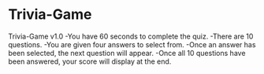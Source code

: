 # Trivia-Game
Trivia-Game v1.0
-You have 60 seconds to complete the quiz.
-There are 10 questions.
-You are given four answers to select from.
-Once an answer has been selected, the next question will appear.
-Once all 10 questions have been answered, your score will display at the end.